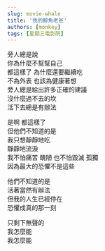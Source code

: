 ```yaml
---
slug: movie-whale
title: '我的鯨魚老爸'
authors: [monkey]
tags: [星期三電影院]
---
```

<!-- truncate -->
旁人總是說<br/>
你為什麼不幫幫自己<br/>
都這樣了 為什麼還要繼續吃<br/>
不為外表 也該為健康著想<br/>
旁人總是給出許多正確的建議<br/>
沒什麼過不去的坎<br/>
活下去總是有辦法<br/>

是啊 都這樣了<br/>
但他們不知道的是<br/>
我只想靜靜地吃<br/>
靜靜地流淚<br/>
我不怕痛苦 醜陋 也不怕毀滅 孤獨<br/>
因為最大的恐懼不是這些<br/>

他們不知道的是<br/>
活著當然有辦法<br/>
但我的人生已經停在<br/>
恐懼成真的那一刻<br/>

只剩下無聲的<br/>
我怎麼能<br/>
我怎麼能<br/>